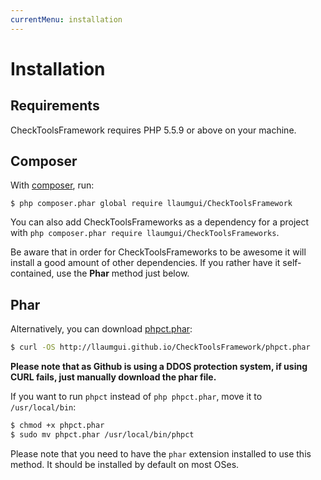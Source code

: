 ```yaml
---
currentMenu: installation
---
```


# Installation

## Requirements
CheckToolsFramework requires PHP 5.5.9 or above on your machine.

## Composer
With [composer](https://getcomposer.org/doc/00-intro.md#installation-linux-unix-osx), run:

```
$ php composer.phar global require llaumgui/CheckToolsFramework
```

You can also add CheckToolsFrameworks as a dependency for a project with `php composer.phar require llaumgui/CheckToolsFrameworks`.

Be aware that in order for CheckToolsFrameworks to be awesome it will install a good amount of other dependencies.
If you rather have it self-contained, use the **Phar** method just below.

## Phar
Alternatively, you can download [phpct.phar](http://llaumgui.github.io/CheckToolsFramework/phpct.phar):

```bash
$ curl -OS http://llaumgui.github.io/CheckToolsFramework/phpct.phar
```

**Please note that as Github is using a DDOS protection system, if using CURL fails, just manually download the phar file.**

If you want to run `phpct` instead of `php phpct.phar`, move it to `/usr/local/bin`:

```bash
$ chmod +x phpct.phar
$ sudo mv phpct.phar /usr/local/bin/phpct
```

Please note that you need to have the `phar` extension installed to use this method. It should be installed by default on most OSes.
